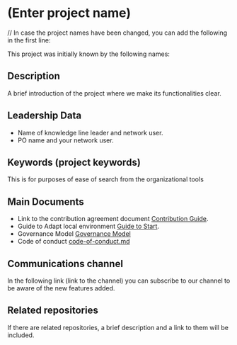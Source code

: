 # (Enter project name)
// In case the project names have been changed, you can add the following in the first line:

This project was initially known by the following names:

## Description

A brief introduction of the project where we make its functionalities clear.

## Leadership Data
* Name of knowledge line leader and network user.
* PO name and your network user.

## Keywords (project keywords)
This is for purposes of ease of search from the organizational tools

## Main Documents

* Link to the contribution agreement document [Contribution Guide](CONTRIBUTING.md).
* Guide to Adapt local environment [Guide to Start](GETTINGSTARTED.md).
* Governance Model [Governance Model](GOVERNANCE.md)
* Code of conduct [code-of-conduct.md](CODE-OF-CONDUCT.md)
## Communications channel
In the following link (link to the channel) you can subscribe to our channel to be aware of the new features added.
## Related repositories
If there are related repositories, a brief description and a link to them will be included.